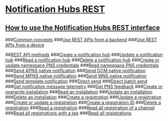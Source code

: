 # [Notification Hubs REST](notification-hubs-rest.md)

## [How to use the Notification Hubs REST interface ](use-notification-hubs-rest-interface.md)
###[Common concepts](common-concepts.md)
###[Use REST APIs from a backend](use-rest-api-backend.md)
###[Use REST APIs from a device](use-rest-api-device.md)

##[REST API methods](rest-api-methods.md)
###[Create a notification hub](create-notification-hub.md)
###[Update a notification hub](update-notification-hub.md)
###[Read a notification hub](read-notification-hub.md)
###[Delete a notification hub](delete-notification-hub.md)
###[Create or update namespace PNS credentials](create-update-namespace-pns-credentials.md)
###[Read namespace PNS credentials](read-namespace-pns-credentials.md)
###[Send APNS native notification](send-apns-native-notification.md)
###[Send GCM native notification](send-gcm-native-notification.md)
###[Send MPNS native notification](send-mpns-native-notification.md)
###[Send WNS native notification](send-wns-native-notification.md)
###[Send template notification](send-template-notification.md)
###[Direct send](direct-send.md)
###[Direct batch send](direct-batch-send.md)
###[Get notification message telemetry](get-notification-message-telemetry.md)
###[Get PNS feedback](get-pns-feedback.md)
###[Create or overwrite installation](create-overwrite-installation.md)
###[Read an installation](read-installation.md)
###[Update an installation](update-installation.md)
###[Delete an installation](delete-installation.md)
###[Create a registration](create-registration.md)
###[Update a registration](update-registration.md)
###[Create or update a registration](create-update-registration.md)
###[Create a registration ID](create-registration-id.md)
###[Delete a registration](delete-registration.md)
###[Read a registration](read-registration.md)
###[Read all registration of a channel](read-all-registrations-channel.md)
###[Read all registrations with a tag](read-all-registrations-tag.md)
###[Read all registrations](read-all-registrations.md)